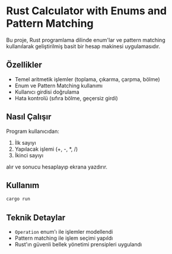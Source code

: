 # Rust Calculator with Enums and Pattern Matching

Bu proje, Rust programlama dilinde enum'lar ve pattern matching kullanılarak geliştirilmiş basit bir hesap makinesi uygulamasıdır.

## Özellikler

- Temel aritmetik işlemler (toplama, çıkarma, çarpma, bölme)
- Enum ve Pattern Matching kullanımı
- Kullanıcı girdisi doğrulama
- Hata kontrolü (sıfıra bölme, geçersiz girdi)

## Nasıl Çalışır

Program kullanıcıdan:
1. İlk sayıyı
2. Yapılacak işlemi (+, -, *, /)
3. İkinci sayıyı

alır ve sonucu hesaplayıp ekrana yazdırır.

## Kullanım

```bash
cargo run
```

## Teknik Detaylar

- `Operation` enum'ı ile işlemler modellendi
- Pattern matching ile işlem seçimi yapıldı
- Rust'ın güvenli bellek yönetimi prensipleri uygulandı
